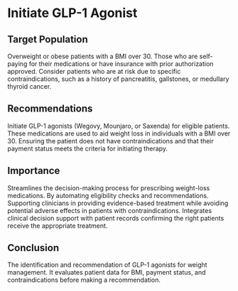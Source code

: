 # Initiate GLP-1 Agonist

## Target Population
Overweight or obese patients with a BMI over 30. Those who are self-paying for their medications or have insurance with prior authorization approved. Consider patients who are at risk due to specific contraindications, such as a history of pancreatitis, gallstones, or medullary thyroid cancer.
## Recommendations
Initiate GLP-1 agonists (Wegovy, Mounjaro, or Saxenda) for eligible patients. These medications are used to aid weight loss in individuals with a BMI over 30. Ensuring the patient does not have contraindications and that their payment status meets the criteria for initiating therapy.
## Importance
Streamlines the decision-making process for prescribing weight-loss medications. By automating eligibility checks and recommendations. Supporting clinicians in providing evidence-based treatment while avoiding potential adverse effects in patients with contraindications. Integrates clinical decision support with patient records confirming the right patients receive the appropriate treatment.
## Conclusion
The identification and recommendation of GLP-1 agonists for weight management. It evaluates patient data for BMI, payment status, and contraindications before making a recommendation. 
